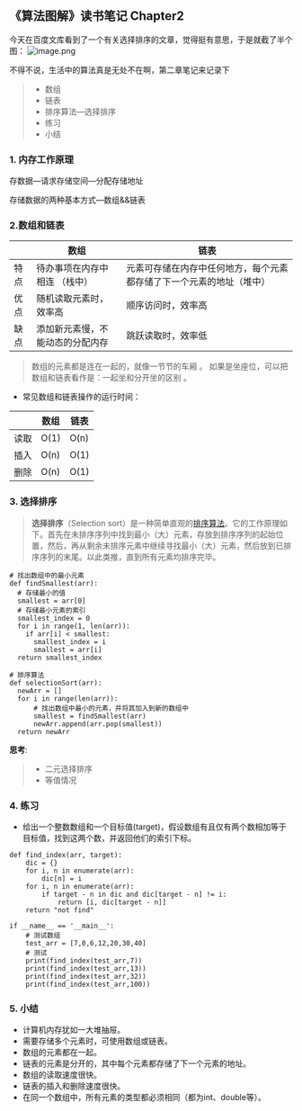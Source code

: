 ## 《算法图解》读书笔记 Chapter2



今天在百度文库看到了一个有关选择排序的文章，觉得挺有意思，于是就截了半个图：
![image.png](https://upload-images.jianshu.io/upload_images/5692007-5ec4d74d7c570545.png?imageMogr2/auto-orient/strip%7CimageView2/2/w/1240)

不得不说，生活中的算法真是无处不在啊，第二章笔记来记录下

>- 数组
>- 链表
>- 排序算法—选择排序
>- 练习
>- 小结



### 1. 内存工作原理

存数据—请求存储空间—分配存储地址

存储数据的两种基本方式—数组&&链表



### 2.数组和链表

|      | 数组                             | 链表                                                         |
| ---- | -------------------------------- | ------------------------------------------------------------ |
| 特点 | 待办事项在内存中相连  （栈中）   | 元素可存储在内存中任何地方，每个元素都存储了下一个元素的地址（堆中） |
| 优点 | 随机读取元素时，效率高           | 顺序访问时，效率高                                           |
| 缺点 | 添加新元素慢，不能动态的分配内存 | 跳跃读取时，效率低                                           |

>数组的元素都是连在一起的，就像一节节的车厢 。
>如果是坐座位，可以把数组和链表看作是：一起坐和分开坐的区别 。 



- 常见数组和链表操作的运行时间：

|      | 数组 | 链表 |
| ---- | ---- | ---- |
| 读取 | O(1) | O(n) |
| 插入 | O(n) | O(1) |
| 删除 | O(n) | O(1) |



### 3. 选择排序

> **选择排序**（Selection sort）是一种简单直观的[排序算法](https://zh.wikipedia.org/wiki/%E6%8E%92%E5%BA%8F%E7%AE%97%E6%B3%95)。它的工作原理如下。首先在未排序序列中找到最小（大）元素，存放到排序序列的起始位置，然后，再从剩余未排序元素中继续寻找最小（大）元素，然后放到已排序序列的末尾。以此类推，直到所有元素均排序完毕。 

```
# 找出数组中的最小元素
def findSmallest(arr):
  # 存储最小的值
  smallest = arr[0]
  # 存储最小元素的索引
  smallest_index = 0
  for i in range(1, len(arr)):
    if arr[i] < smallest:
      smallest_index = i
      smallest = arr[i]      
  return smallest_index

# 排序算法
def selectionSort(arr):
  newArr = []
  for i in range(len(arr)):
      # 找出数组中最小的元素，并将其加入到新的数组中
      smallest = findSmallest(arr)
      newArr.append(arr.pop(smallest))
  return newArr
```

**思考**:
> - 二元选择排序
> - 等值情况

### 4. 练习
- 给出一个整数数组和一个目标值(target)，假设数组有且仅有两个数相加等于目标值，找到这两个数，并返回他们的索引下标。
```
def find_index(arr, target):
    dic = {}
    for i, n in enumerate(arr):
        dic[n] = i
    for i, n in enumerate(arr):
        if target - n in dic and dic[target - n] != i:
            return [i, dic[target - n]]
    return "not find"

if __name__ == '__main__':
    # 测试数组
    test_arr = [7,0,6,12,20,30,40]
    # 测试
    print(find_index(test_arr,7))
    print(find_index(test_arr,13))
    print(find_index(test_arr,32))
    print(find_index(test_arr,100))
```

### 5. 小结

- 计算机内存犹如一大堆抽屉。
- 需要存储多个元素时，可使用数组或链表。
- 数组的元素都在一起。
- 链表的元素是分开的，其中每个元素都存储了下一个元素的地址。
- 数组的读取速度很快。
- 链表的插入和删除速度很快。
- 在同一个数组中，所有元素的类型都必须相同（都为int、double等）。
